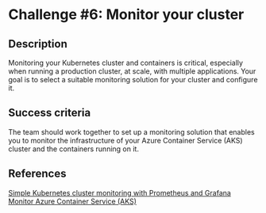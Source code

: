 # Challenge #6: Monitor your cluster

## Description

Monitoring your Kubernetes cluster and containers is critical, especially when running a production cluster, at scale, with multiple applications. Your goal is to select a suitable monitoring solution for your cluster and configure it. 

## Success criteria

The team should work together to set up a monitoring solution that enables you to monitor the infrastructure of your Azure Container Service (AKS) cluster and the containers running on it. 

## References

[Simple Kubernetes cluster monitoring with Prometheus and Grafana](https://medium.com/@timfpark/simple-kubernetes-cluster-monitoring-with-prometheus-and-grafana-dd27edb1641)  
[Monitor Azure Container Service (AKS)](https://docs.microsoft.com/en-us/azure/aks/tutorial-kubernetes-monitor)  



